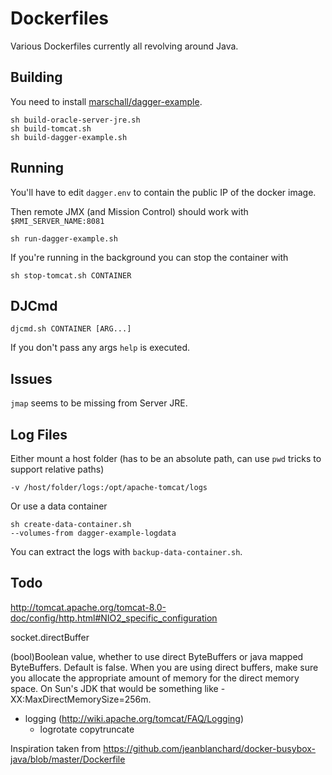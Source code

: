 Dockerfiles
===========

Various Dockerfiles currently all revolving around Java.

Building
--------

You need to install [marschall/dagger-example](https://github.com/marschall/dagger-example).

    sh build-oracle-server-jre.sh
    sh build-tomcat.sh
    sh build-dagger-example.sh

Running
-------

You'll have to edit `dagger.env` to contain the public IP of the docker image.

Then remote JMX (and Mission Control) should work with `$RMI_SERVER_NAME:8081`

    sh run-dagger-example.sh

If you're running in the background you can stop the container with

    sh stop-tomcat.sh CONTAINER


DJCmd
-----

    djcmd.sh CONTAINER [ARG...]

If you don't pass any args `help` is executed.

Issues
------

`jmap` seems to be missing from Server JRE.

Log Files
---------

Either mount a host folder (has to be an absolute path, can use `pwd` tricks to support relative paths)

    -v /host/folder/logs:/opt/apache-tomcat/logs

Or use a data container

    sh create-data-container.sh
    --volumes-from dagger-example-logdata

You can extract the logs with `backup-data-container.sh`.

Todo
----
http://tomcat.apache.org/tomcat-8.0-doc/config/http.html#NIO2_specific_configuration

socket.directBuffer

(bool)Boolean value, whether to use direct ByteBuffers or java mapped ByteBuffers. Default is false.
When you are using direct buffers, make sure you allocate the appropriate amount of memory for the direct memory space. On Sun's JDK that would be something like -XX:MaxDirectMemorySize=256m. 

- logging (http://wiki.apache.org/tomcat/FAQ/Logging)
  - logrotate copytruncate

Inspiration taken from
https://github.com/jeanblanchard/docker-busybox-java/blob/master/Dockerfile

